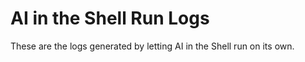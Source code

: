 # AI in the Shell Run Logs

These are the logs generated by letting AI in the Shell run on its own.

